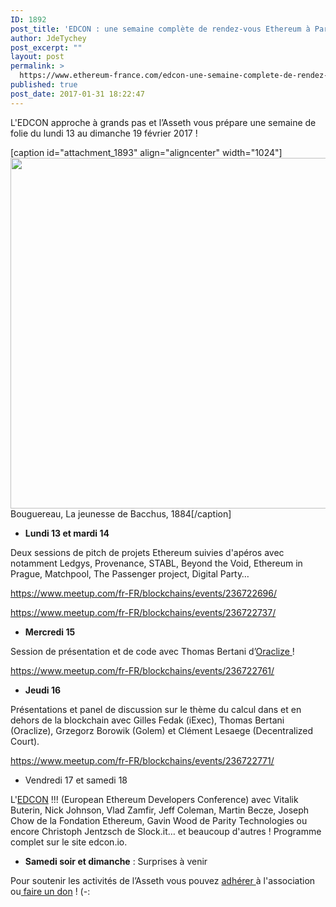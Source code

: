 ```yaml
---
ID: 1892
post_title: 'EDCON : une semaine complète de rendez-vous Ethereum à Paris'
author: JdeTychey
post_excerpt: ""
layout: post
permalink: >
  https://www.ethereum-france.com/edcon-une-semaine-complete-de-rendez-vous-ethereum-a-paris/
published: true
post_date: 2017-01-31 18:22:47
---
```

<span style="font-weight: 400;">L'EDCON approche à grands pas et l’Asseth vous prépare une semaine de folie du lundi 13 au dimanche 19 février 2017 !</span>

[caption id="attachment_1893" align="aligncenter" width="1024"]<img class="size-large wp-image-1893" src="https://www.ethereum-france.com/wp-content/uploads/2017/01/Bouguereau_La_jeunesse_de_Bacchus_1884_5612442003-1024x561.jpg" alt="" width="1024" height="561" /> Bouguereau, La jeunesse de Bacchus, 1884[/caption]
<ul>
 	<li><b>Lundi 13 et mardi 14</b></li>
</ul>
<span style="font-weight: 400;">Deux sessions de pitch de projets Ethereum suivies d'apéros avec notamment </span><span style="font-weight: 400;">Ledgys, Provenance, STABL, Beyond the Void, Ethereum in Prague, Matchpool, The Passenger project, Digital Party…</span>

<a href="https://www.meetup.com/fr-FR/blockchains/events/236722696/"><span style="font-weight: 400;">https://www.meetup.com/fr-FR/blockchains/events/236722696/</span></a>

<span style="font-weight: 400;"><a href="https://www.meetup.com/fr-FR/blockchains/events/236722737/">https://www.meetup.com/fr-FR/blockchains/events/236722737/</a></span>
<ul>
 	<li><b>Mercredi 15</b></li>
</ul>
<span style="font-weight: 400;">Session de présentation et de code avec Thomas Bertani d’</span><a href="http://www.oraclize.it/"><span style="font-weight: 400;">Oraclize </span></a><span style="font-weight: 400;">!</span>

<span style="font-weight: 400;"><a href="https://www.meetup.com/fr-FR/blockchains/events/236722761/">https://www.meetup.com/fr-FR/blockchains/events/236722761/</a></span>
<ul>
 	<li><b>Jeudi 16</b></li>
</ul>
<span style="font-weight: 400;">Présentations et panel de discussion sur le thème du calcul dans et en dehors de la blockchain avec Gilles Fedak (iExec), Thomas Bertani (Oraclize), Grzegorz Borowik (Golem) et Clément Lesaege (Decentralized Court).</span>

<span style="font-weight: 400;"><a href="https://www.meetup.com/fr-FR/blockchains/events/236722771/">https://www.meetup.com/fr-FR/blockchains/events/236722771/</a></span>
<ul>
 	<li style="font-weight: 400;"><span style="font-weight: 400;">Vendredi 17 et samedi 18</span></li>
</ul>
<span style="font-weight: 400;">L'<a href="http://edcon.io/">EDCON</a></span><span style="font-weight: 400;"> !!! (European Ethereum Developers Conference) avec Vitalik Buterin, Nick Johnson, Vlad Zamfir, Jeff Coleman, Martin Becze, Joseph Chow de la Fondation Ethereum, Gavin Wood de Parity Technologies ou encore Christoph Jentzsch de Slock.it… et beaucoup d'autres ! Programme complet sur le site edcon.io.</span>
<ul>
 	<li><b>Samedi soir et dimanche</b><span style="font-weight: 400;"> : Surprises à venir</span></li>
</ul>
<span style="font-weight: 400;">Pour soutenir les activités de l’Asseth vous pouvez </span><a href="http://www.asseth.fr/adhesion/"><span style="font-weight: 400;">adhérer </span></a><span style="font-weight: 400;">à l'association ou</span><a href="http://www.asseth.fr/faire-un-don/"><span style="font-weight: 400;"> faire un don</span></a><span style="font-weight: 400;"> ! (-:</span>
